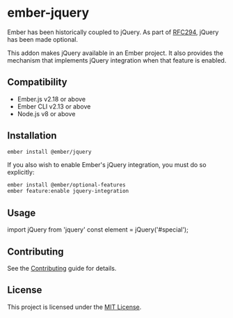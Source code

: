 ember-jquery
==============================================================================

Ember has been historically coupled to jQuery. As part of 
[RFC294](https://github.com/emberjs/rfcs/blob/master/text/0294-optional-jquery.md#introduce-emberjquery-package),
jQuery has been made optional. 

This addon makes jQuery available in an Ember project. It also provides the mechanism that implements jQuery 
integration when that feature is enabled. 


Compatibility
------------------------------------------------------------------------------

* Ember.js v2.18 or above
* Ember CLI v2.13 or above
* Node.js v8 or above


Installation
------------------------------------------------------------------------------

```
ember install @ember/jquery
```

If you also wish to enable Ember's jQuery integration, you must do so explicitly:

```bash
ember install @ember/optional-features
ember feature:enable jquery-integration
``` 

Usage
------------------------------------------------------------------------------

import jQuery from 'jquery'
const element = jQuery('#special');

Contributing
------------------------------------------------------------------------------

See the [Contributing](CONTRIBUTING.md) guide for details.


License
------------------------------------------------------------------------------

This project is licensed under the [MIT License](LICENSE.md).
